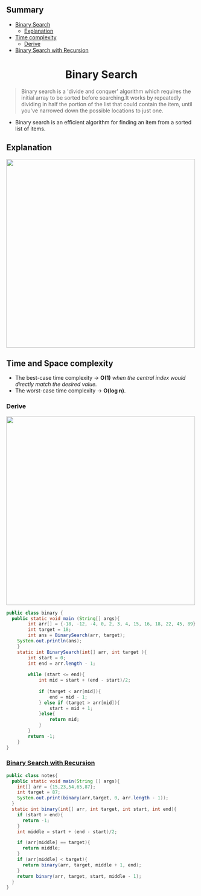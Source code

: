 <h2> Summary </h2>

- [Binary Search](https://github.com/taraxdev/my-notes/new/master#-binary-search-)
	- [Explanation](https://github.com/taraxdev/my-notes/blob/master/Java/Binary%20Search.md#explanation)
- [Time complexity](https://github.com/taraxdev/my-notes/new/master#-time-and-space-complexity-)
	- [Derive](https://github.com/taraxdev/my-notes/blob/master/Java/Binary%20Search.md#derive)
- [Binary Search with Recursion](https://github.com/taraxdev/my-notes/new/master#binary-search-with-recursion)

<h1 align = "center"> Binary Search </h1>

> Binary search is a 'divide and conquer' algorithm which requires the initial array to be sorted before searching.It works by repeatedly dividing in half the portion of the list that could contain the item, until you've narrowed down the possible locations to just one.

- Binary search is an efficient algorithm for finding an item from a sorted list of items.

<h2>Explanation</h2>

<img src = "https://github.com/taraxdev/my-notes/blob/master/Java/assets/binarysearch1.png" width="500">

<h2> Time and Space complexity </h2>

- The best-case time complexity → <b>O(1)</b> <i> when the central index would directly match the desired value.</i>
- The worst-case time complexity  → <b>O(log n)</b>. 

<h3>Derive</h3>

<img src = "https://github.com/taraxdev/my-notes/blob/master/Java/assets/binarysearch2.png" width="500">

```java
public class binary {
  public static void main (String[] args){
		int arr[] = {-18, -12, -4, 0, 2, 3, 4, 15, 16, 18, 22, 45, 89};
		int target = 18;
		int ans = BinarySearch(arr, target);
    System.out.println(ans);
	}
	static int BinarySearch(int[] arr, int target ){
		int start = 0;
		int end = arr.length - 1;
	  
		while (start <= end){
			int mid = start + (end - start)/2;
	  
			if (target < arr[mid]){
				end = mid - 1;
			} else if (target > arr[mid]){
				start = mid + 1;
			}else{
				return mid;
			}
		}
		return -1;
	}
}
```

### [Binary Search with Recursion](https://github.com/taraxdev/my-notes/blob/master/Java/Recursion.md#binary-search-with-recursion)

```java
public class notes{
  public static void main(String [] args){
    int[] arr = {15,23,54,65,87};
    int target = 87;
    System.out.print(binary(arr,target, 0, arr.length - 1));
  }
  static int binary(int[] arr, int target, int start, int end){
    if (start > end){
      return -1;
    }
    int middle = start + (end - start)/2;

    if (arr[middle] == target){
      return middle;
    }
    if (arr[middle] < target){
      return binary(arr, target, middle + 1, end);
    }
    return binary(arr, target, start, middle - 1);
  }
}
```
